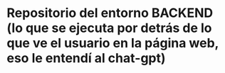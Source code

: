 # Repositorio del entorno BACKEND (lo que se ejecuta por detrás de lo que ve el usuario en la página web, eso le entendí al chat-gpt)
